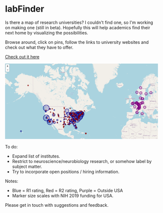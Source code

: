 # labFinder
 
Is there a map of research universities? I couldn't find one, so I'm working on making one (still in beta). Hopefully this will help academics find their next home by visualizing the possibilities.

Browse around, click on pins, follow the links to university websites and check out what they have to offer.

<a href="http://brkanter.com/World_map.html" target="_blank">Check out it here</a>

![Image](https://github.com/brkanter/labFinder/blob/master/screenshot.PNG)

To do:
  * Expand list of institutes.
  * Restrict to neuroscience/neurobiology research, or somehow label by subject matter.
  * Try to incorporate open positions / hiring information.

Notes:
  * Blue = R1 rating, Red = R2 rating, Purple = Outside USA
  * Marker size scales with NIH 2019 funding for USA.

Please get in touch with suggestions and feedback.